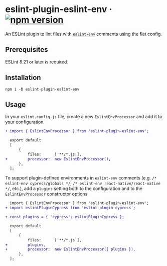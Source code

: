 # eslint-plugin-eslint-env · [![npm version][npm badge]][npm url]

An ESLint plugin to lint files with [`eslint-env`](https://eslint.org/docs/latest/use/configure/language-options#using-configuration-comments) comments using the flat config.

## Prerequisites

ESLint 8.21 or later is required.

## Installation

```console
npm i -D eslint-plugin-eslint-env
```

## Usage

In your `eslint.config.js` file, create a new `EslintEnvProcessor` and add it to your configuration.

```diff
+ import { EslintEnvProcessor } from 'eslint-plugin-eslint-env';

  export default
  [
      {
          files:      ['**/*.js'],
+         processor:  new EslintEnvProcessor(),
      },
  ];
```

To support plugin-defined environments in `eslint-env` comments (e.g. `/* eslint-env cypress/globals */`, `/* eslint-env react-native/react-native */`, etc.), add a `plugins` setting both to the configuration and to the `EslintEnvProcessor` constructor options.

```diff
  import { EslintEnvProcessor } from 'eslint-plugin-eslint-env';
+ import eslintPluginCypress from 'eslint-plugin-cypress';

+ const plugins = { 'cypress': eslintPluginCypress };

  export default
  [
      {
          files:      ['**/*.js'],
+         plugins,
+         processor:  new EslintEnvProcessor({ plugins }),
      },
  ];
```

[npm badge]: https://img.shields.io/npm/v/eslint-plugin-eslint-env?logo=npm
[npm url]: https://www.npmjs.com/package/eslint-plugin-eslint-env
